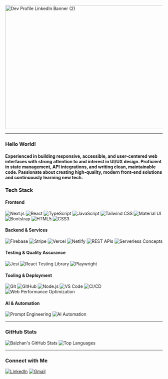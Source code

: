 <img width="1584" height="396" alt="Dev Profile LinkedIn Banner (2)" src="https://github.com/user-attachments/assets/3ad09ce3-ca0f-4dd2-a23c-3671023ee28b" />

---
### Hello World!
<h4>Experienced in building responsive, accessible, and user-centered web interfaces with strong attention to and interest in UI/UX design. Proficient in state management, API integrations, and writing clean, maintainable code. Passionate about creating high-quality, modern front-end solutions and continuously learning new tech.
</h4>

### Tech Stack
<h4> Frontend</h4>
<p align="left">
  <img src="https://img.shields.io/badge/Next.js-000000?logo=nextdotjs&logoColor=white&style=flat-square" alt="Next.js" />
  <img src="https://img.shields.io/badge/React-20232A?logo=react&logoColor=61dafb&style=flat-square" alt="React" />
  <img src="https://img.shields.io/badge/TypeScript-007ACC?logo=typescript&logoColor=white&style=flat-square" alt="TypeScript" />
  <img src="https://img.shields.io/badge/JavaScript-F7DF1E?logo=javascript&logoColor=black&style=flat-square" alt="JavaScript" />
  <img src="https://img.shields.io/badge/Tailwind%20CSS-38B2AC?logo=tailwindcss&logoColor=white&style=flat-square" alt="Tailwind CSS" />
  <img src="https://img.shields.io/badge/Material%20UI-007FFF?logo=mui&logoColor=white&style=flat-square" alt="Material UI" />
  <img src="https://img.shields.io/badge/Bootstrap-563D7C?logo=bootstrap&logoColor=white&style=flat-square" alt="Bootstrap" />
  <img src="https://img.shields.io/badge/HTML5-E34F26?logo=html5&logoColor=white&style=flat-square" alt="HTML5" />
  <img src="https://img.shields.io/badge/CSS3-1572B6?logo=css3&logoColor=white&style=flat-square" alt="CSS3" />
</p>

<h4> Backend & Services</h4>
<p align="left">
  <img src="https://img.shields.io/badge/Firebase-FFCA28?logo=firebase&logoColor=black&style=flat-square" alt="Firebase" />
  <img src="https://img.shields.io/badge/Stripe-635BFF?logo=stripe&logoColor=white&style=flat-square" alt="Stripe" />
  <img src="https://img.shields.io/badge/Vercel-000000?logo=vercel&logoColor=white&style=flat-square" alt="Vercel" />
  <img src="https://img.shields.io/badge/Netlify-00C7B7?logo=netlify&logoColor=white&style=flat-square" alt="Netlify" />
  <img src="https://img.shields.io/badge/REST%20APIs-02569B?style=flat-square" alt="REST APIs" />
  <img src="https://img.shields.io/badge/Serverless%20Concepts-2E7D32?style=flat-square&logo=serverless&logoColor=white" alt="Serverless Concepts" />
</p>

<h4> Testing & Quality Assurance</h4>
<p align="left">
  <img src="https://img.shields.io/badge/Jest-C21325?logo=jest&logoColor=white&style=flat-square" alt="Jest" />
  <img src="https://img.shields.io/badge/React%20Testing%20Library-E33332?logo=testing-library&logoColor=white&style=flat-square" alt="React Testing Library" />
  <img src="https://img.shields.io/badge/Playwright-2EAD33?logo=playwright&logoColor=white&style=flat-square" alt="Playwright" />
</p>

<h4> Tooling & Deployment</h4>
<p align="left">
  <img src="https://img.shields.io/badge/Git-F05032?logo=git&logoColor=white&style=flat-square" alt="Git" />
  <img src="https://img.shields.io/badge/GitHub-181717?logo=github&logoColor=white&style=flat-square" alt="GitHub" />
  <img src="https://img.shields.io/badge/Node.js-339933?logo=nodedotjs&logoColor=white&style=flat-square" alt="Node.js" />
  <img src="https://img.shields.io/badge/VS%20Code-0078D4?logo=visualstudiocode&logoColor=white&style=flat-square" alt="VS Code" />
  <img src="https://img.shields.io/badge/CI%2FCD-4A154B?style=flat-square&logo=githubactions&logoColor=white" alt="CI/CD" />
  <img src="https://img.shields.io/badge/Web%20Performance%20Optimization-FFA500?style=flat-square" alt="Web Performance Optimization" />
</p>

<h4> AI & Automation</h4>
<p align="left">
  <img src="https://img.shields.io/badge/Prompt%20Engineering-8A2BE2?style=flat-square" alt="Prompt Engineering" />
  <img src="https://img.shields.io/badge/AI%20Automation-1F1F1F?style=flat-square" alt="AI Automation" />
</p>



---

### GitHub Stats

<p align="left">
  <img src="https://github-readme-stats.vercel.app/api?username=balzhan-kanatbek&show_icons=true&hide_title=true&count_private=true&" alt="Balzhan's GitHub Stats" />
  <img src="https://github-readme-stats.vercel.app/api/top-langs/?username=balzhan-kanatbek&layout=compact" alt="Top Languages" />
</p>



---

### Connect with Me

[![LinkedIn](https://img.shields.io/badge/LinkedIn-blue?logo=linkedin&logoColor=white&style=flat-square)](https://www.linkedin.com/in/balzhan-kanatbek)
[![Gmail](https://img.shields.io/badge/Gmail-D14836?logo=gmail&logoColor=white&style=flat-square)](mailto:balzhan.kanatbekk@gmail.com)



